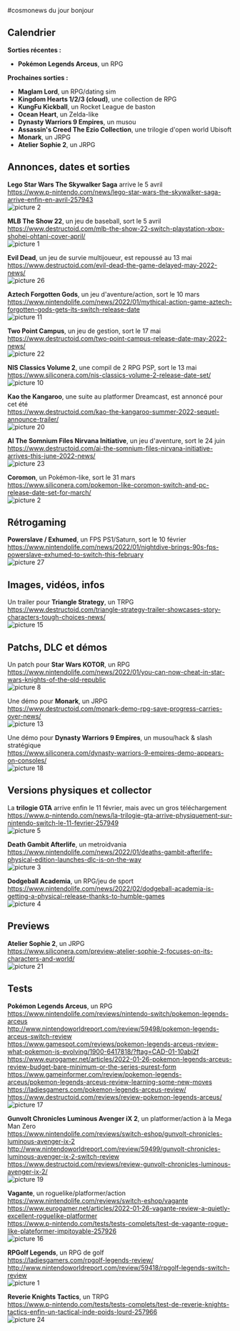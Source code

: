 #cosmonews du jour bonjour  
  
## Calendrier  
  
**Sorties récentes :**  
  
- **Pokémon Legends Arceus**, un RPG  
  
**Prochaines sorties :**  
  
- **Maglam Lord**, un RPG/dating sim  
- **Kingdom Hearts 1/2/3 (cloud)**, une collection de RPG  
- **KungFu Kickball**, un Rocket League de baston  
- **Ocean Heart**, un Zelda-like  
- **Dynasty Warriors 9 Empires**, un musou  
- **Assassin's Creed The Ezio Collection**, une trilogie d'open world Ubisoft  
- **Monark**, un JRPG  
- **Atelier Sophie 2**, un JRPG  
  
## Annonces, dates et sorties  
  
**Lego Star Wars The Skywalker Saga** arrive le 5 avril  
https://www.p-nintendo.com/news/lego-star-wars-the-skywalker-saga-arrive-enfin-en-avril-257943  
![picture 2](https://i.imgur.com/Jl1PkrSm.jpg)  
  
**MLB The Show 22**, un jeu de baseball, sort le 5 avril  
https://www.destructoid.com/mlb-the-show-22-switch-playstation-xbox-shohei-ohtani-cover-april/  
![picture 1](https://i.imgur.com/Nxm8Mkum.jpg)  
  
**Evil Dead**, un jeu de survie multijoueur, est repoussé au 13 mai  
https://www.destructoid.com/evil-dead-the-game-delayed-may-2022-news/  
![picture 26](https://i.imgur.com/7aWFCPLm.jpg)  
  
**Aztech Forgotten Gods**, un jeu d'aventure/action, sort le 10 mars  
https://www.nintendolife.com/news/2022/01/mythical-action-game-aztech-forgotten-gods-gets-its-switch-release-date  
![picture 11](https://i.imgur.com/EoJf35Rm.jpg)  
  
**Two Point Campus**, un jeu de gestion, sort le 17 mai  
https://www.destructoid.com/two-point-campus-release-date-may-2022-news/  
![picture 22](https://i.imgur.com/9WxCaFZm.jpg)  
  
**NIS Classics Volume 2**, une compil de 2 RPG PSP, sort le 13 mai  
https://www.siliconera.com/nis-classics-volume-2-release-date-set/  
![picture 10](https://i.imgur.com/J3c8hnim.png)  
  
**Kao the Kangaroo**, une suite au platformer Dreamcast, est annoncé pour cet été  
https://www.destructoid.com/kao-the-kangaroo-summer-2022-sequel-announce-trailer/  
![picture 20](https://i.imgur.com/nIlAGvQm.jpg)  
  
**AI The Somnium Files Nirvana Initiative**, un jeu d'aventure, sort le 24 juin  
https://www.destructoid.com/ai-the-somnium-files-nirvana-initiative-arrives-this-june-2022-news/  
![picture 23](https://i.imgur.com/0nFSNGqm.png)  
  
**Coromon**, un Pokémon-like, sort le 31 mars  
https://www.siliconera.com/pokemon-like-coromon-switch-and-pc-release-date-set-for-march/  
![picture 2](https://i.imgur.com/ZfHwQfVm.png)  
  
## Rétrogaming  
  
**Powerslave / Exhumed**, un FPS PS1/Saturn, sort le 10 février  
https://www.nintendolife.com/news/2022/01/nightdive-brings-90s-fps-powerslave-exhumed-to-switch-this-february  
![picture 27](https://i.imgur.com/TDYk3bfm.jpg)  
  
## Images, vidéos, infos  
  
Un trailer pour **Triangle Strategy**, un TRPG  
https://www.destructoid.com/triangle-strategy-trailer-showcases-story-characters-tough-choices-news/  
![picture 15](https://i.imgur.com/ZgLvmFcm.jpg)  
  
## Patchs, DLC et démos  
  
Un patch pour **Star Wars KOTOR**, un RPG  
https://www.nintendolife.com/news/2022/01/you-can-now-cheat-in-star-wars-knights-of-the-old-republic  
![picture 8](https://i.imgur.com/CBkVcylm.png)  
  
Une démo pour **Monark**, un JRPG  
https://www.destructoid.com/monark-demo-rpg-save-progress-carries-over-news/  
![picture 13](https://i.imgur.com/ZxUKUrfm.jpg)  
  
Une démo pour **Dynasty Warriors 9 Empires**, un musou/hack & slash stratégique  
https://www.siliconera.com/dynasty-warriors-9-empires-demo-appears-on-consoles/  
![picture 18](https://i.imgur.com/lQFdsa9m.png)  
  
## Versions physiques et collector  
  
La **trilogie GTA** arrive enfin le 11 février, mais avec un gros téléchargement  
https://www.p-nintendo.com/news/la-trilogie-gta-arrive-physiquement-sur-nintendo-switch-le-11-fevrier-257949  
![picture 5](https://i.imgur.com/xUv0hxWm.png)  
  
**Death Gambit Afterlife**, un metroidvania  
https://www.nintendolife.com/news/2022/01/deaths-gambit-afterlife-physical-edition-launches-dlc-is-on-the-way  
![picture 3](https://i.imgur.com/AKq9lZXm.jpg)  
  
**Dodgeball Academia**, un RPG/jeu de sport  
https://www.nintendolife.com/news/2022/02/dodgeball-academia-is-getting-a-physical-release-thanks-to-humble-games  
![picture 4](https://i.imgur.com/c1VzfGDm.png)  
  
## Previews  
  
**Atelier Sophie 2**, un JRPG  
https://www.siliconera.com/preview-atelier-sophie-2-focuses-on-its-characters-and-world/  
![picture 21](https://i.imgur.com/XZdtS6Om.png)  
  
## Tests  
  
**Pokémon Legends Arceus**, un RPG  
https://www.nintendolife.com/reviews/nintendo-switch/pokemon-legends-arceus  
http://www.nintendoworldreport.com/review/59498/pokemon-legends-arceus-switch-review  
https://www.gamespot.com/reviews/pokemon-legends-arceus-review-what-pokemon-is-evolving/1900-6417818/?ftag=CAD-01-10abi2f  
https://www.eurogamer.net/articles/2022-01-26-pokemon-legends-arceus-review-budget-bare-minimum-or-the-series-purest-form  
https://www.gameinformer.com/review/pokemon-legends-arceus/pokemon-legends-arceus-review-learning-some-new-moves  
https://ladiesgamers.com/pokemon-legends-arceus-review/  
https://www.destructoid.com/reviews/review-pokemon-legends-arceus/  
![picture 17](https://i.imgur.com/3OSHZZMm.jpg)  
  
**Gunvolt Chronicles Luminous Avenger iX 2**, un platformer/action à la Mega Man Zero  
https://www.nintendolife.com/reviews/switch-eshop/gunvolt-chronicles-luminous-avenger-ix-2  
http://www.nintendoworldreport.com/review/59499/gunvolt-chronicles-luminous-avenger-ix-2-switch-review  
https://www.destructoid.com/reviews/review-gunvolt-chronicles-luminous-avenger-ix-2/  
![picture 19](https://i.imgur.com/cl8A8l3m.jpg)  
  
**Vagante**, un roguelike/platformer/action  
https://www.nintendolife.com/reviews/switch-eshop/vagante  
https://www.eurogamer.net/articles/2022-01-26-vagante-review-a-quietly-excellent-roguelike-platformer  
https://www.p-nintendo.com/tests/tests-complets/test-de-vagante-rogue-like-plateformer-impitoyable-257926  
![picture 16](https://i.imgur.com/OKFRrrim.png)  
  
**RPGolf Legends**, un RPG de golf  
https://ladiesgamers.com/rpgolf-legends-review/  
http://www.nintendoworldreport.com/review/59418/rpgolf-legends-switch-review  
![picture 1](https://i.imgur.com/uxnr3dsm.png)  
  
**Reverie Knights Tactics**, un TRPG  
https://www.p-nintendo.com/tests/tests-complets/test-de-reverie-knights-tactics-enfin-un-tactical-inde-poids-lourd-257966  
![picture 24](https://i.imgur.com/clI5iRem.jpg)  
